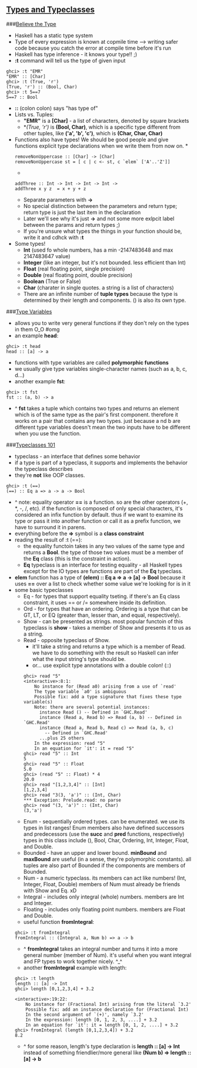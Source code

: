 ## [Types and Typeclasses](http://learnyouahaskell.com/types-and-typeclasses)

###[Believe the Type](http://learnyouahaskell.com/types-and-typeclasses#believe-the-type)
* Haskell has a static type system
* Type of every expression is known at copmile time --> writing safer code because you catch the error at compile time before it's run
* Haskell has type inference - it knows your type!! ;)
* **:t** command will tell us the type of given input
```
ghci> :t "EMR"
"EMR" :: [Char]
ghci> :t (True, 'r')
(True, 'r') :: (Bool, Char)
ghci> :t 5==7
5==7 :: Bool
```
* **::** (colon colon) says "has type of"
* Lists vs. Tuples:
    * **"EMR"** is a **[Char]** - a list of characters, denoted by square brackets
    * **(True, 'r')* is **(Bool, Char)**, which is a specific type different from other tuples, like **('a', 'b', 'c')**, which is **(Char, Char, Char)**
* Functions also have types! We should be good people and give functions explicit type declarations when we write them from now on.
    * 
    ```
    removeNonUppercase :: [Char] -> [Char]
    removeNonUppercase st = [ c | c <- st, c `elem` ['A'..'Z']]
    ```
    * 
    ```
    addThree :: Int -> Int -> Int -> Int ->
    addThree x y z  = x + y + z
    ```
    * Separate parameters with **->**
    * No special distinction between the parameters and return type; return type is just the last item in the declaration
    * Later we'll see why it's just **->** and not some more exlpcit label between the params and return types ;)
    * If you're unsure what types the things in your function should be, write it and cdhck with **:t**
* Some types!
    * **Int** (used fo whole numbers, has a min -2147483648 and max 2147483647 value)
    * **Integer** (like an integer, but it's not bounded. less efficient than Int)
    * **Float** (real floating point, single precision)
    * **Double** (real floating point, double precision)
    * **Boolean** (True or False)
    * **Char** (charater in single quotes. a string is a list of characters)
    * There are an infinite number of **tuple types** because the type is determined by their length and components. () is also its own type.

###[Type Variables](http://learnyouahaskell.com/types-and-typeclasses#type-variables)
* allows you to write very general functions if they don't rely on the types in them O_O #omg
* an example **head**:
```
ghci> :t head
head :: [a] -> a
```
* functions with type variables are called **polymorphic functions**
* we usually give type variables single-character names (such as a, b, c, d...)
* another example **fst**: 
```
ghci> :t fst
fst :: (a, b) -> a
```
* ^ **fst** takes a tuple which contains two types and returns an element which is of the same type as the pair's first component. therefore it works on a pair that contains any two types. just because a nd b are different type variables doesn't mean the two inputs have to be different when you use the function.

###[Typeclasses 101](http://learnyouahaskell.com/types-and-typeclasses#typeclasses-101)
* typeclass - an interface that defines some behavior
* if a type is part of a typeclass, it supports and implements the behavior the typeclass describes
* they're **not** like OOP classes.
```
ghci> :t (==)
(==) :: Eq a => a -> a -> Bool
```
* ^ note: equality operator **==** is a function. so are the other operators (+, *, -, /, etc). if the function is composed of only special characters, it's considered an infix function by default. thus if we want to examine its type or pass it into another function or call it as a prefix function, we have to surround it in parens. 
* everything before the **=>** symbol is a **class constraint**
* reading the result of :t (==):
    * the equality functoin takes in any two values of the same type and returns a **Bool**. the type of those two values must be a member of the **Eq** class (this is the constraint in action).
    * **Eq** typeclass is an interface for testing equality - all Haskell types except for the IO types are functions are part of the **Eq** typeclass. 
* **elem** function has a type of **(elem) :: Eq a => a -> [a] -> Bool** because it uses **==** over a list to check whether some value we're looking for is in it
* some basic typeclasses
    * Eq - for types that support equality tseting. if there's an Eq class constraint, it uses == or /= somewhere inside its definition.
    * Ord - for types that have an ordering. Ordering is a type that can be GT, LT, or EQ (greater than, lesser than, and equal, respectively).
    * Show - can be presented as strings. most popular functoin of this typeclass is **show** - takes a member of Show and presents it to us as a string.
    * Read - opposite typeclass of Show. 
        * it'll take a string and returns a type which is a member of Read. we have to do something with the result so Haskell can infer what the input string's type should be.
        * or... use explicit type annotations with a double colon! (::)
        ``` 
        ghci> read "5"
        <interactive>:8:1:
            No instance for (Read a0) arising from a use of `read'
            The type variable `a0' is ambiguous
            Possible fix: add a type signature that fixes these type variable(s)
            Note: there are several potential instances:
              instance Read () -- Defined in `GHC.Read'
              instance (Read a, Read b) => Read (a, b) -- Defined in `GHC.Read'
              instance (Read a, Read b, Read c) => Read (a, b, c)
                -- Defined in `GHC.Read'
              ...plus 25 others
            In the expression: read "5"
            In an equation for `it': it = read "5"
        ghci> read "5" :: Int
        5
        ghci> read "5" :: Float
        5.0
        ghci> (read "5" :: Float) * 4
        20.0
        ghci> read "[1,2,3,4]" :: [Int]
        [1,2,3,4]
        ghci> read "3(3, 'a')" :: (Int, Char)
        *** Exception: Prelude.read: no parse
        ghci> read "(3, 'a')" :: (Int, Char)
        (3,'a')

        ```
    * Enum - sequentially ordered types. can be enumerated. we use its types in list ranges! Enum members also have defined successors and predecessors (use the **succ** and **pred** functions, respectively)
    types in this class include (), Bool, Char, Ordering, Int, Integer, Float, and Double.
    * Bounded - have an upper and lower bound. **minBound** and **maxBound** are useful (in a sense, they're polymorphic constants). all tuples are also part of Bounded if the components are members of Bounded.
    * Num - a numeric typeclass. its members can act like numbers! (Int, Integer, Float, Double) members of Num must already be friends with Show and Eq. xD
    * Integral - includes only integral (whole) numbers. members are Int and Integer.
    * Floating - includes only floating point numbers. members are Float and Double.
    * useful function **fromIntegral**:
    ```
    ghci> :t fromIntegral
    fromIntegral :: (Integral a, Num b) => a -> b
    ```
    * ^ **fromIntegral** takes an integral number and turns it into a more general number (member of Num). it's useful when you want integral and FP types to work together nicely. ^_^
    * another **fromIntegral** example with length:
    ```     
    ghci> :t length
    length :: [a] -> Int
    ghci> length [0,1,2,3,4] + 3.2

    <interactive>:19:22:
        No instance for (Fractional Int) arising from the literal `3.2'
        Possible fix: add an instance declaration for (Fractional Int)
        In the second argument of `(+)', namely `3.2'
        In the expression: length [0, 1, 2, 3, ....] + 3.2
        In an equation for `it': it = length [0, 1, 2, ....] + 3.2
    ghci> fromIntegral (length [0,1,2,3,4]) + 3.2
    8.2
    ```
    * ^ for some reason, length's type declaration is **length :: [a] -> Int** instead of something friendlier/more general like **(Num b) => length :: [a] -> b**